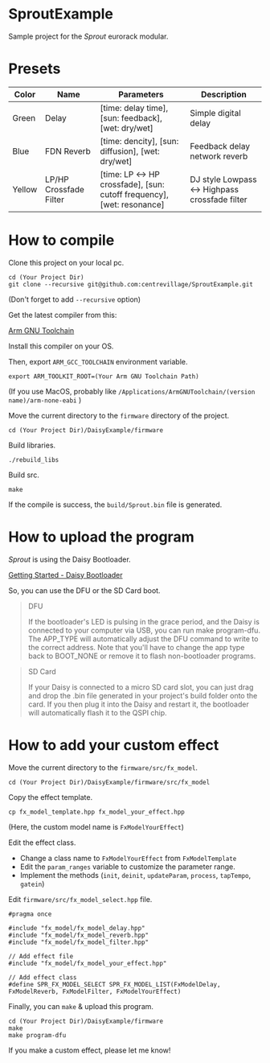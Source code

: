 # SproutExample

Sample project for the *Sprout* eurorack modular.

# Presets

| Color | Name | Parameters | Description |
| --- | --- | --- | --- |
| Green | Delay | [time: delay time], [sun: feedback], [wet: dry/wet] | Simple digital delay |
| Blue | FDN Reverb | [time: dencity], [sun: diffusion], [wet: dry/wet] | Feedback delay network reverb |
| Yellow | LP/HP Crossfade Filter | [time: LP <-> HP crossfade], [sun: cutoff frequency], [wet: resonance] | DJ style Lowpass <-> Highpass crossfade filter |
 
# How to compile

Clone this project on your local pc.

```
cd (Your Project Dir)
git clone --recursive git@github.com:centrevillage/SproutExample.git
```
(Don't forget to add `--recursive` option)

Get the latest compiler from this:

[Arm GNU Toolchain](https://developer.arm.com/downloads/-/arm-gnu-toolchain-downloads
)

Install this compiler on your OS.

Then, export `ARM_GCC_TOOLCHAIN` environment variable.

```
export ARM_TOOLKIT_ROOT=(Your Arm GNU Toolchain Path)
```

(If you use MacOS, probably like `/Applications/ArmGNUToolchain/(version name)/arm-none-eabi` )


Move the current directory to the `firmware` directory of the project.

```
cd (Your Project Dir)/DaisyExample/firmware
```

Build libraries.

```
./rebuild_libs
```

Build src.

```
make
```

If the compile is success, the `build/Sprout.bin` file is generated.

# How to upload the program

*Sprout* is using the Daisy Bootloader.

[Getting Started - Daisy Bootloader](https://electro-smith.github.io/libDaisy/md_doc_2md_2__a7___getting-_started-_daisy-_bootloader.html) 

So, you can use the DFU or the SD Card boot.

> DFU
>
> If the bootloader's LED is pulsing in the grace period, and the Daisy is connected to your computer via USB, you can run make program-dfu. The APP_TYPE will automatically adjust the DFU command to write to the correct address. Note that you'll have to change the app type back to BOOT_NONE or remove it to flash non-bootloader programs.

> SD Card
> 
> If your Daisy is connected to a micro SD card slot, you can just drag and drop the .bin file generated in your project's build folder onto the card. If you then plug it into the Daisy and restart it, the bootloader will automatically flash it to the QSPI chip.

# How to add your custom effect

Move the current directory to the `firmware/src/fx_model`.

```
cd (Your Project Dir)/DaisyExample/firmware/src/fx_model
```

Copy the effect template.

```
cp fx_model_template.hpp fx_model_your_effect.hpp
```
(Here, the custom model name is `FxModelYourEffect`)


Edit the effect class.

- Change a class name to `FxModelYourEffect` from `FxModelTemplate`
- Edit the `param_ranges` variable to customize the parameter range.
- Implement the methods (`init`, `deinit`, `updateParam`, `process`, `tapTempo`, `gatein`)

Edit `firmware/src/fx_model_select.hpp` file.

```
#pragma once

#include "fx_model/fx_model_delay.hpp"
#include "fx_model/fx_model_reverb.hpp"
#include "fx_model/fx_model_filter.hpp"

// Add effect file
#include "fx_model/fx_model_your_effect.hpp"

// Add effect class
#define SPR_FX_MODEL_SELECT SPR_FX_MODEL_LIST(FxModelDelay, FxModelReverb, FxModelFilter, FxModelYourEffect)
```

Finally, you can `make` & upload this program.

```
cd (Your Project Dir)/DaisyExample/firmware
make
make program-dfu
```

If you make a custom effect, please let me know!

